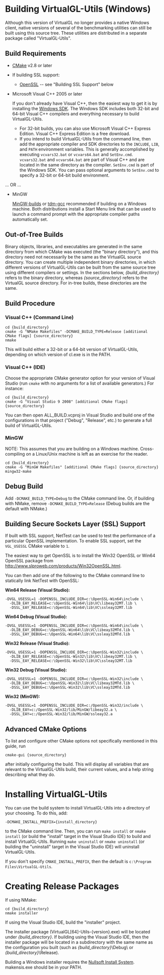 Building VirtualGL-Utils (Windows)
==================================

Although this version of VirtualGL no longer provides a native Windows client,
native versions of several of the benchmarking utilities can still be built
using this source tree.  These utilities are distributed in a separate package
called "VirtualGL-Utils".


Build Requirements
------------------

- [CMake](http://www.cmake.org) v2.8 or later

- If building SSL support:
  * [OpenSSL](http://www.OpenSSL.org) -- see "Building SSL Support" below

- Microsoft Visual C++ 2005 or later

  If you don't already have Visual C++, then the easiest way to get it is by
  installing the
  [Windows SDK](http://msdn.microsoft.com/en-us/windows/bb980924.aspx).
  The Windows SDK includes both 32-bit and 64-bit Visual C++ compilers and
  everything necessary to build VirtualGL-Utils.

  * For 32-bit builds, you can also use Microsoft Visual C++ Express
    Edition.  Visual C++ Express Edition is a free download.
  * If you intend to build VirtualGL-Utils from the command line, then add
    the appropriate compiler and SDK directories to the `INCLUDE`, `LIB`, and
    `PATH` environment variables.  This is generally accomplished by executing
    `vcvars32.bat` or `vcvars64.bat` and `SetEnv.cmd`.  `vcvars32.bat` and
    `vcvars64.bat` are part of Visual C++ and are located in the same directory
    as the compiler.  `SetEnv.cmd` is part of the Windows SDK.  You can pass
    optional arguments to `SetEnv.cmd` to specify a 32-bit or 64-bit build
    environment.

... OR ...

- MinGW

  [MinGW-builds](http://sourceforge.net/projects/mingwbuilds/) or
  [tdm-gcc](http://tdm-gcc.tdragon.net/) recommended if building on a Windows
  machine.  Both distributions install a Start Menu link that can be used to
  launch a command prompt with the appropriate compiler paths automatically
  set.


Out-of-Tree Builds
------------------

Binary objects, libraries, and executables are generated in the same directory
from which CMake was executed (the "binary directory"), and this directory need
not necessarily be the same as the VirtualGL source directory.  You can create
multiple independent binary directories, in which different versions of
VirtualGL-Utils can be built from the same source tree using different
compilers or settings.  In the sections below, *{build_directory}* refers to
the binary directory, whereas *{source_directory}* refers to the VirtualGL
source directory.  For in-tree builds, these directories are the same.


Build Procedure
---------------


### Visual C++ (Command Line)

    cd {build_directory}
    cmake -G "NMake Makefiles" -DCMAKE_BUILD_TYPE=Release [additional CMake flags] {source_directory}
    nmake

This will build either a 32-bit or a 64-bit version of VirtualGL-Utils,
depending on which version of cl.exe is in the PATH.


### Visual C++ (IDE)

Choose the appropriate CMake generator option for your version of Visual Studio
(run `cmake` with no arguments for a list of available generators.)  For
instance:

    cd {build_directory}
    cmake -G "Visual Studio 9 2008" [additional CMake flags] {source_directory}

You can then open ALL_BUILD.vcproj in Visual Studio and build one of the
configurations in that project ("Debug", "Release", etc.) to generate a full
build of VirtualGL-Utils.


### MinGW

NOTE: This assumes that you are building on a Windows machine.  Cross-compiling
on a Linux/Unix machine is left as an exercise for the reader.

    cd {build_directory}
    cmake -G "MinGW Makefiles" [additional CMake flags] {source_directory}
    mingw32-make


Debug Build
-----------

Add `-DCMAKE_BUILD_TYPE=Debug` to the CMake command line.  Or, if building with
NMake, remove `-DCMAKE_BUILD_TYPE=Release` (Debug builds are the default with
NMake.)


Building Secure Sockets Layer (SSL) Support
-------------------------------------------

If built with SSL support, NetTest can be used to test the performance of a
particular OpenSSL implementation.  To enable SSL support, set the `VGL_USESSL`
CMake variable to `1`.

The easiest way to get OpenSSL is to install the Win32 OpenSSL or Win64 OpenSSL
package from <http://www.slproweb.com/products/Win32OpenSSL.html>.

You can then add one of the following to the CMake command line to statically
link NetTest with OpenSSL:

  **Win64 Release (Visual Studio):**

    -DVGL_USESSL=1 -DOPENSSL_INCLUDE_DIR=c:\OpenSSL-Win64\include \
      -DLIB_EAY_RELEASE=c:\OpenSSL-Win64\lib\VC\libeay32MT.lib \
      -DSSL_EAY_RELEASE=c:\OpenSSL-Win64\lib\VC\ssleay32MT.lib

  **Win64 Debug (Visual Studio):**

    -DVGL_USESSL=1 -DOPENSSL_INCLUDE_DIR=c:\OpenSSL-Win64\include \
      -DLIB_EAY_DEBUG=c:\OpenSSL-Win64\lib\VC\libeay32MTd.lib \
      -DSSL_EAY_DEBUG=c:\OpenSSL-Win64\lib\VC\ssleay32MTd.lib

  **Win32 Release (Visual Studio):**

    -DVGL_USESSL=1 -DOPENSSL_INCLUDE_DIR=c:\OpenSSL-Win32\include \
      -DLIB_EAY_RELEASE=c:\OpenSSL-Win32\lib\VC\libeay32MT.lib \
      -DSSL_EAY_RELEASE=c:\OpenSSL-Win32\lib\VC\ssleay32MT.lib

  **Win32 Debug (Visual Studio):**

    -DVGL_USESSL=1 -DOPENSSL_INCLUDE_DIR=c:\OpenSSL-Win32\include \
      -DLIB_EAY_DEBUG=c:\OpenSSL-Win32\lib\VC\libeay32MTd.lib \
      -DSSL_EAY_DEBUG=c:\OpenSSL-Win32\lib\VC\ssleay32MTd.lib

  **Win32 (MinGW):**

    -DVGL_USESSL=1 -DOPENSSL_INCLUDE_DIR=c:/OpenSSL-Win32/include \
      -DLIB_EAY=c:/OpenSSL-Win32/lib/MinGW/libeay32.a \
      -DSSL_EAY=c:/OpenSSL-Win32/lib/MinGW/ssleay32.a


Advanced CMake Options
----------------------

To list and configure other CMake options not specifically mentioned in this
guide, run

    cmake-gui {source_directory}

after initially configuring the build.  This will display all variables that
are relevant to the VirtualGL-Utils build, their current values, and a help
string describing what they do.


Installing VirtualGL-Utils
==========================

You can use the build system to install VirtualGL-Utils into a directory of
your choosing.  To do this, add:

    -DCMAKE_INSTALL_PREFIX={install_directory}

to the CMake command line.  Then, you can run `make install` or `nmake install`
(or build the "install" target in the Visual Studio IDE) to build and install
VirtualGL-Utils.  Running `make uninstall` or `nmake uninstall` (or building
the "uninstall" target in the Visual Studio IDE) will uninstall
VirtualGL-Utils.

If you don't specify `CMAKE_INSTALL_PREFIX`, then the default is
`c:\Program Files\VirtualGL-Utils`.


Creating Release Packages
=========================

If using NMake:

    cd {build_directory}
    nmake installer

If using the Visual Studio IDE, build the "installer" project.

The installer package (VirtualGL[64]-Utils-{version}.exe) will be located
under *{build_directory}*.  If building using the Visual Studio IDE, then the
installer package will be located in a subdirectory with the same name as the
configuration you built (such as *{build_directory}*\Debug\ or
*{build_directory}*\Release\).

Building a Windows installer requires the
[Nullsoft Install System](http://nsis.sourceforge.net/).
makensis.exe should be in your PATH.
